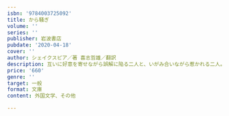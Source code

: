 ```yaml
---
isbn: '9784003725092'
title: から騒ぎ
volume: ''
series: ''
publisher: 岩波書店
pubdate: '2020-04-18'
cover: ''
author: シェイクスピア／著 喜志哲雄／翻訳
description: 互いに好意を寄せながら誤解に陥る二人と、いがみ合いながら惹かれる二人。対照的な恋の行方を当意即妙の台詞で描く。
price: '660'
genre: ''
target: 一般
format: 文庫
content: 外国文学、その他

---
```

